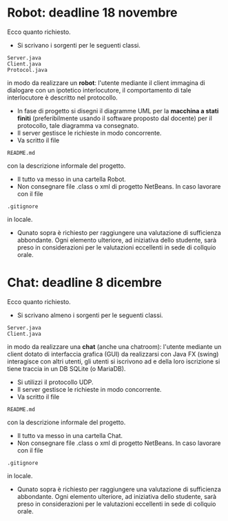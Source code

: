 # Robot: deadline 18 novembre

Ecco quanto richiesto. 
- Si scrivano i sorgenti per le seguenti classi.
```
Server.java
Client.java
Protocol.java
```
in modo da realizzare un **robot**: l'utente mediante il client immagina di dialogare con un ipotetico interlocutore, il comportamento di tale interlocutore è descritto nel protocollo. 
- In fase di progetto si disegni il diagramme UML per la **macchina a stati finiti** (preferibilmente usando il software proposto dal docente) per il protocollo, tale diagramma va consegnato.
- Il server gestisce le richieste in modo concorrente.
- Va scritto il file 
```
README.md
```
con la descrizione informale del progetto.
- Il tutto va messo in una cartella Robot.
- Non consegnare file .class o xml di progetto NetBeans. In caso lavorare con il file
```
.gitignore
```
in locale.
- Qunato sopra è richiesto per raggiungere una valutazione di sufficienza abbondante. Ogni elemento ulteriore, ad iniziativa dello studente, sarà preso in considerazioni per le valutazioni eccellenti in sede di collquio orale.

# Chat: deadline 8 dicembre

Ecco quanto richiesto. 
- Si scrivano almeno i sorgenti per le seguenti classi.
```
Server.java
Client.java
```
in modo da realizzare una **chat** (anche una chatroom): l'utente mediante un client dotato di interfaccia grafica (GUI) da realizzarsi con Java FX (swing) interagisce con altri utenti, gli utenti si iscrivono ad e della loro iscrizione si tiene traccia
in un DB SQLite (o MariaDB). 
- Si utilizzi il protocollo UDP.
- Il server gestisce le richieste in modo concorrente.
- Va scritto il file 
```
README.md
```
con la descrizione informale del progetto.
- Il tutto va messo in una cartella Chat.
- Non consegnare file .class o xml di progetto NetBeans. In caso lavorare con il file
```
.gitignore
```
in locale.
- Qunato sopra è richiesto per raggiungere una valutazione di sufficienza abbondante. Ogni elemento ulteriore, ad iniziativa dello studente, sarà preso in considerazioni per le valutazioni eccellenti in sede di collquio orale.

